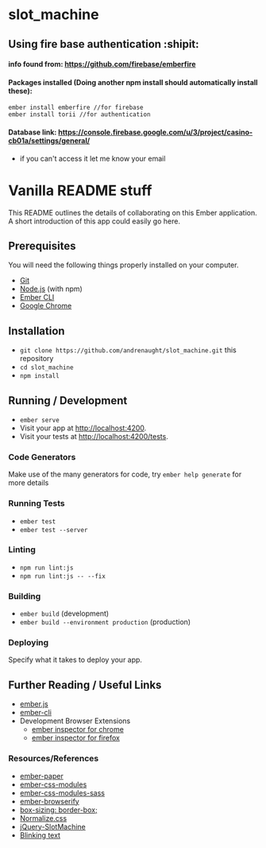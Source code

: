 # slot_machine

## Using fire base authentication :shipit:

#### info found from: https://github.com/firebase/emberfire


#### Packages installed (Doing another npm install should automatically install these):
```
ember install emberfire //for firebase
ember install torii //for authentication
```

#### Database link: https://console.firebase.google.com/u/3/project/casino-cb01a/settings/general/
 - if you can't access it let me know your email <br />

# Vanilla README stuff
This README outlines the details of collaborating on this Ember application.
A short introduction of this app could easily go here.

## Prerequisites

You will need the following things properly installed on your computer.

* [Git](https://git-scm.com/)
* [Node.js](https://nodejs.org/) (with npm)
* [Ember CLI](https://ember-cli.com/)
* [Google Chrome](https://google.com/chrome/)

## Installation

* `git clone https://github.com/andrenaught/slot_machine.git` this repository
* `cd slot_machine`
* `npm install`

## Running / Development

* `ember serve`
* Visit your app at [http://localhost:4200](http://localhost:4200).
* Visit your tests at [http://localhost:4200/tests](http://localhost:4200/tests).

### Code Generators

Make use of the many generators for code, try `ember help generate` for more details

### Running Tests

* `ember test`
* `ember test --server`

### Linting

* `npm run lint:js`
* `npm run lint:js -- --fix`

### Building

* `ember build` (development)
* `ember build --environment production` (production)

### Deploying

Specify what it takes to deploy your app.

## Further Reading / Useful Links

* [ember.js](https://emberjs.com/)
* [ember-cli](https://ember-cli.com/)
* Development Browser Extensions
  * [ember inspector for chrome](https://chrome.google.com/webstore/detail/ember-inspector/bmdblncegkenkacieihfhpjfppoconhi)
  * [ember inspector for firefox](https://addons.mozilla.org/en-US/firefox/addon/ember-inspector/)

### Resources/References

* [ember-paper](https://www.npmjs.com/package/ember-paper)
* [ember-css-modules](https://www.npmjs.com/package/ember-css-modules)
* [ember-css-modules-sass](https://github.com/dfreeman/ember-css-modules-sass)
* [ember-browserify](https://www.npmjs.com/package/ember-browserify)
* [box-sizing: border-box;](https://css-tricks.com/inheriting-box-sizing-probably-slightly-better-best-practice/)
* [Normalize.css](https://necolas.github.io/normalize.css/)
* [jQuery-SlotMachine](https://github.com/josex2r/jQuery-SlotMachine)
* [Blinking text](https://stackoverflow.com/a/16344389)